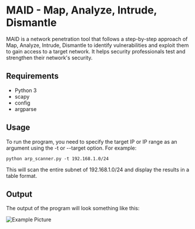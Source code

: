 # MAID - Map, Analyze, Intrude, Dismantle

MAID is a network penetration tool that follows a step-by-step approach of Map, Analyze, Intrude, Dismantle to identify vulnerabilities and exploit them to gain access to a target network. It helps security professionals test and strengthen their network's security.

## Requirements
- Python 3
- scapy
- config
- argparse

## Usage
To run the program, you need to specify the target IP or IP range as an argument using the -t or --target option. For example:

`python arp_scanner.py -t 192.168.1.0/24`

This will scan the entire subnet of 192.168.1.0/24 and display the results in a table format.

## Output
The output of the program will look something like this:

![Example Picture](https://i.ibb.co/Y0h9P02/Capture.png)
